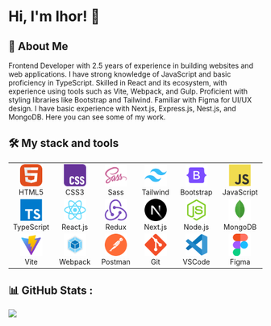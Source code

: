 
# Hi, I'm Ihor! 👋

## 🚀 About Me
Frontend Developer with 2.5 years of experience in building websites and web applications. I have strong knowledge of JavaScript and basic proficiency in TypeScript. Skilled in React and its ecosystem, with experience using tools such as Vite, Webpack, and Gulp. Proficient with styling libraries like Bootstrap and Tailwind. Familiar with Figma for UI/UX design. I have basic experience with Next.js, Express.js, Nest.js, and MongoDB. Here you can see some of my work.

## 🛠 My stack and tools
<table align="center">
  <tr>
     <td align="center"  width="88">
         <img src="./images/html5.svg" alt="HTML5" width="44" height="44"/>
      <br>HTML5
    </td>
    <td align="center" width="88">
        <img src="./images/css3.svg" alt="CSS3" width="44" height="44"/>
      <br>CSS3
    </td>
    <td align="center" width="88">
        <img src="./images/sass.svg" alt="Sass" width="44" height="44"/>
      <br>Sass
    </td>
    <td align="center"  width="88">
        <img src="./images/tailwind.svg" alt="Tailwind" width="44" height="44"/>
      <br>Tailwind
    </td>
        <td align="center"  width="88">
        <img src="./images/bootstrap.svg" alt="Tailwind" width="44" height="44"/>
      <br>Bootstrap
    </td>
           <td align="center" width="88">
         <img src="./images/javascript.svg" alt="JS" width="44" height="44"/>
      <br>JavaScript
    </td>
      </tr>
  <tr>
    <td align="center" width="88">
        <img src="./images/typescript.svg" alt="TS" width="44" height="44"/>
      <br>TypeScript
    </td>
    <td align="center" width="88">
        <img src="./images/react.svg" alt="React" width="44" height="44"/>
      <br>React.js
    </td>
        </td>
        <td align="center" width="88">
        <img src="./images/redux.svg" alt="Redux" width="44" height="44"/>
      <br>Redux
    </td>
    <td align="center" width="88">
        <img src="./images/nextjs.svg" alt="Next.js" width="44" height="44"/>
      <br>Next.js
    </td>
    <td align="center" width="88">
      <img src="./images/nodejs.svg" alt="Node.js" width="44" height="44"/>
      <br>Node.js
         <td align="center" width="88">
        <img src="./images/mongodb.svg" alt="MongoDB" width="44" height="44"/>
      <br>MongoDB
     </td>
  </tr>
  </tr>
        <td align="center" width="88">
        <img src="./images/vite.svg" alt="Postman" width="44" height="44"/>
      <br>Vite
    </td>
        <td align="center" width="88">
        <img src="./images/webpack.svg" alt="Postman" width="44" height="44"/>
      <br>Webpack
    </td>
      <td align="center" width="88">
        <img src="./images/postman.svg" alt="Postman" width="44" height="44"/>
      <br>Postman
    </td>
      </td>
     <td align="center" width="88">
        <img src="./images/git.svg" alt="Git" width="44" height="44"/>
      <br>Git
    </td>
  <td align="center" width="88">
        <img src="./images/vscode.svg" alt="Visual Studio Code" width="44" height="44"/>
      <br>VSCode
     </td>
  <td align="center" width="88">
        <img src="./images/figma.svg" alt="Figma" width="44" height="44"/>
      <br>Figma
     </td>
</table>

## 📊 GitHub Stats :
![](http://github-profile-summary-cards.vercel.app/api/cards/repos-per-language?username=tonykrapatony&theme=default)

<!--
**tonykrapatony/tonykrapatony** is a ✨ _special_ ✨ repository because its `README.md` (this file) appears on your GitHub profile.

Here are some ideas to get you started:

- 🔭 I’m currently working on ...
- 🌱 I’m currently learning ...
- 👯 I’m looking to collaborate on ...
- 🤔 I’m looking for help with ...
- 💬 Ask me about ...
- 📫 How to reach me: ...
- 😄 Pronouns: ...
- ⚡ Fun fact: ...
-->
